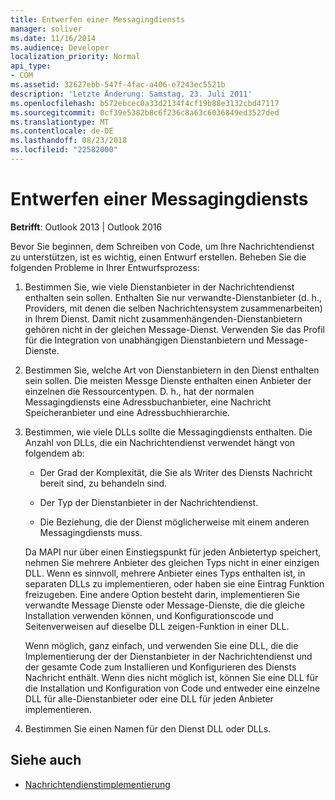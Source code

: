 ```yaml
---
title: Entwerfen einer Messagingdiensts
manager: soliver
ms.date: 11/16/2014
ms.audience: Developer
localization_priority: Normal
api_type:
- COM
ms.assetid: 32627ebb-547f-4fac-a406-e7243ec5521b
description: 'Letzte Änderung: Samstag, 23. Juli 2011'
ms.openlocfilehash: b572ebcec0a33d2134f4cf19b88e3132cbd47117
ms.sourcegitcommit: 0cf39e5382b8c6f236c8a63c6036849ed3527ded
ms.translationtype: MT
ms.contentlocale: de-DE
ms.lasthandoff: 08/23/2018
ms.locfileid: "22582000"
---
```

# <a name="designing-a-message-service"></a>Entwerfen einer Messagingdiensts

**Betrifft**: Outlook 2013 | Outlook 2016 
  
Bevor Sie beginnen, dem Schreiben von Code, um Ihre Nachrichtendienst zu unterstützen, ist es wichtig, einen Entwurf erstellen. Beheben Sie die folgenden Probleme in Ihrer Entwurfsprozess:
  
1. Bestimmen Sie, wie viele Dienstanbieter in der Nachrichtendienst enthalten sein sollen. Enthalten Sie nur verwandte-Dienstanbieter (d. h., Providers, mit denen die selben Nachrichtensystem zusammenarbeiten) in Ihrem Dienst. Damit nicht zusammenhängenden-Dienstanbietern gehören nicht in der gleichen Message-Dienst. Verwenden Sie das Profil für die Integration von unabhängigen Dienstanbietern und Message-Dienste.
    
2. Bestimmen Sie, welche Art von Dienstanbietern in den Dienst enthalten sein sollen. Die meisten Messge Dienste enthalten einen Anbieter der einzelnen die Ressourcentypen. D. h., hat der normalen Messagingdiensts eine Adressbuchanbieter, eine Nachricht Speicheranbieter und eine Adressbuchhierarchie.
    
3. Bestimmen, wie viele DLLs sollte die Messagingdiensts enthalten. Die Anzahl von DLLs, die ein Nachrichtendienst verwendet hängt von folgendem ab:
    
   - Der Grad der Komplexität, die Sie als Writer des Diensts Nachricht bereit sind, zu behandeln sind.
    
   - Der Typ der Dienstanbieter in der Nachrichtendienst.
    
   - Die Beziehung, die der Dienst möglicherweise mit einem anderen Messagingdiensts muss.
    
   Da MAPI nur über einen Einstiegspunkt für jeden Anbietertyp speichert, nehmen Sie mehrere Anbieter des gleichen Typs nicht in einer einzigen DLL. Wenn es sinnvoll, mehrere Anbieter eines Typs enthalten ist, in separaten DLLs zu implementieren, oder haben sie eine Eintrag Funktion freizugeben. Eine andere Option besteht darin, implementieren Sie verwandte Message Dienste oder Message-Dienste, die die gleiche Installation verwenden können, und Konfigurationscode und Seitenverweisen auf dieselbe DLL zeigen-Funktion in einer DLL.
    
   Wenn möglich, ganz einfach, und verwenden Sie eine DLL, die die Implementierung der der Dienstanbieter in der Nachrichtendienst und der gesamte Code zum Installieren und Konfigurieren des Diensts Nachricht enthält. Wenn dies nicht möglich ist, können Sie eine DLL für die Installation und Konfiguration von Code und entweder eine einzelne DLL für alle-Dienstanbieter oder eine DLL für jeden Anbieter implementieren.
    
4. Bestimmen Sie einen Namen für den Dienst DLL oder DLLs. 
    
## <a name="see-also"></a>Siehe auch

- [Nachrichtendienstimplementierung](message-service-implementation.md)

